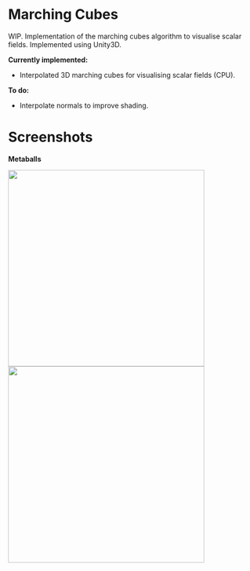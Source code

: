 # Marching Cubes

WIP. Implementation of the marching cubes algorithm to visualise scalar fields. Implemented using Unity3D.

**Currently implemented:**

- Interpolated 3D marching cubes for visualising scalar fields (CPU).

**To do:**

- Interpolate normals to improve shading.


# Screenshots

**Metaballs**

<img src="https://raw.github.com/akoreman/Marching-Cubes-Metaballs/main/images/Metaballs.gif" width="400">

<img src="https://raw.github.com/akoreman/Marching-Cubes-Metaballs/main/images/Fluid.gif" width="400">
